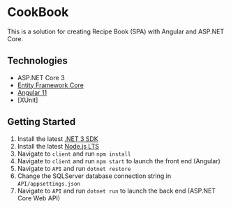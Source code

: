 # CookBook
This is a solution for creating Recipe Book (SPA) with Angular and ASP.NET Core.

## Technologies

* ASP.NET Core 3
* [Entity Framework Core](https://docs.microsoft.com/en-us/ef/core/)
* [Angular 11](https://angular.io/)
* [XUnit]

## Getting Started
1. Install the latest [.NET 3 SDK](https://dotnet.microsoft.com/download/dotnet/3.0)
2. Install the latest [Node.js LTS](https://nodejs.org/en/)
3. Navigate to `client` and run `npm install`
4. Navigate to `client` and run `npm start` to launch the front end (Angular)
5. Navigate to `API` and run `dotnet restore`
6. Change the SQLServer database connection string in `API/appsettings.json`
7. Navigate to `API` and run `dotnet run` to launch the back end (ASP.NET Core Web API)
